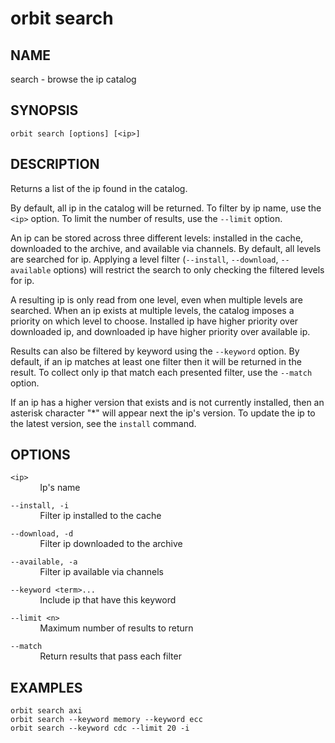 # __orbit search__

## __NAME__

search - browse the ip catalog

## __SYNOPSIS__

```
orbit search [options] [<ip>]
```

## __DESCRIPTION__

Returns a list of the ip found in the catalog.

By default, all ip in the catalog will be returned. To filter by ip name, use
the `<ip>` option. To limit the number of results, use the `--limit` option.

An ip can be stored across three different levels: installed in the cache,
downloaded to the archive, and available via channels. By default, all levels
are searched for ip. Applying a level filter (`--install`, `--download`, 
`--available` options) will restrict the search to only checking the filtered
levels for ip.

A resulting ip is only read from one level, even when multiple levels are
searched. When an ip exists at multiple levels, the catalog imposes a priority
on which level to choose. Installed ip have higher priority over downloaded ip,
and downloaded ip have higher priority over available ip.

Results can also be filtered by keyword using the `--keyword` option. By
default, if an ip matches at least one filter then it will be returned in the
result. To collect only ip that match each presented filter, use the `--match`
option.

If an ip has a higher version that exists and is not currently installed, then
an asterisk character "*" will appear next the ip's version. To update the ip
to the latest version, see the `install` command.

## __OPTIONS__

`<ip>`  
&nbsp; &nbsp; &nbsp; &nbsp; &nbsp; &nbsp; Ip's name

`--install, -i`  
&nbsp; &nbsp; &nbsp; &nbsp; &nbsp; &nbsp; Filter ip installed to the cache

`--download, -d`  
&nbsp; &nbsp; &nbsp; &nbsp; &nbsp; &nbsp; Filter ip downloaded to the archive

`--available, -a`  
&nbsp; &nbsp; &nbsp; &nbsp; &nbsp; &nbsp; Filter ip available via channels

`--keyword <term>...`  
&nbsp; &nbsp; &nbsp; &nbsp; &nbsp; &nbsp; Include ip that have this keyword

`--limit <n>`  
&nbsp; &nbsp; &nbsp; &nbsp; &nbsp; &nbsp; Maximum number of results to return

`--match`  
&nbsp; &nbsp; &nbsp; &nbsp; &nbsp; &nbsp; Return results that pass each filter

## __EXAMPLES__

```
orbit search axi
orbit search --keyword memory --keyword ecc
orbit search --keyword cdc --limit 20 -i
```

